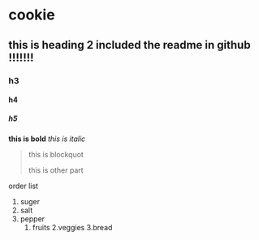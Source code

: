 # cookie
## this is heading 2 included the readme in github  !!!!!!!
### h3
#### h4
##### h5
**this is bold**
_this is italic_
> this is blockquot
> 
>this is other part 

order list 
1. suger
2. salt
3. pepper
   1. fruits 
   2.veggies
   3.bread 
 





